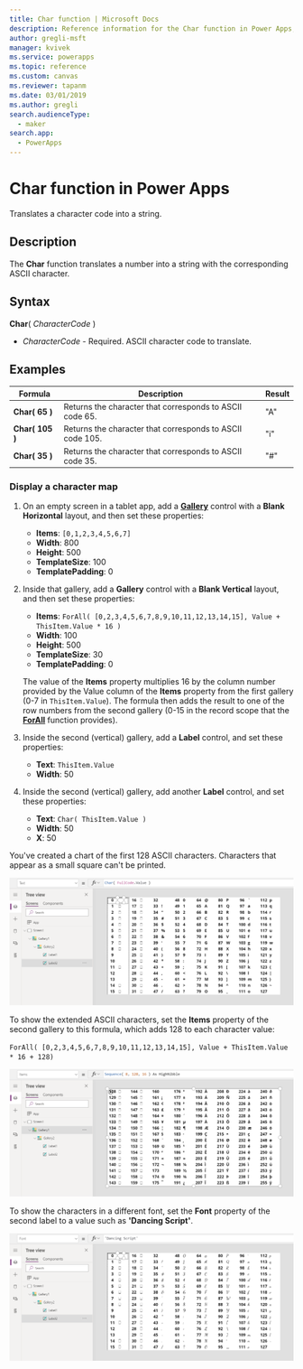 ```yaml
---
title: Char function | Microsoft Docs
description: Reference information for the Char function in Power Apps, including syntax and examples
author: gregli-msft
manager: kvivek
ms.service: powerapps
ms.topic: reference
ms.custom: canvas
ms.reviewer: tapanm
ms.date: 03/01/2019
ms.author: gregli
search.audienceType: 
  - maker
search.app: 
  - PowerApps
---
```

# Char function in Power Apps

Translates a character code into a string.

## Description

The **Char** function translates a number into a string with the corresponding ASCII character.

## Syntax

**Char**( *CharacterCode* )

- *CharacterCode* - Required. ASCII character code to translate.

## Examples

| Formula | Description | Result |
| --- | --- | --- |
| **Char( 65 )** |Returns the character that corresponds to ASCII code 65. |"A" |
| **Char( 105 )** |Returns the character that corresponds to ASCII code 105. |"i" |
| **Char( 35 )** |Returns the character that corresponds to ASCII code 35. |"#" |

### Display a character map

1. On an empty screen in a tablet app, add a [**Gallery**](../controls/control-gallery.md) control with a **Blank Horizontal** layout, and then set these properties:

    - **Items**: `[0,1,2,3,4,5,6,7]`
    - **Width**: 800
    - **Height**: 500
    - **TemplateSize**: 100
    - **TemplatePadding**: 0

1. Inside that gallery, add a **Gallery** control with a **Blank Vertical** layout, and then set these properties:

    - **Items**: `ForAll( [0,2,3,4,5,6,7,8,9,10,11,12,13,14,15], Value + ThisItem.Value * 16 )`
    - **Width**: 100
    - **Height**: 500
    - **TemplateSize**: 30
    - **TemplatePadding**: 0

    The value of the **Items** property multiplies 16 by the column number provided by the Value column of the **Items** property from the first gallery (0-7 in `ThisItem.Value`). The formula then adds the result to one of the row numbers from the second gallery (0-15 in the record scope that the [**ForAll**](function-forall.md) function provides).

1. Inside the second (vertical) gallery, add a **Label** control, and set these properties:

    - **Text**: `ThisItem.Value`
    - **Width**: 50

1. Inside the second (vertical) gallery, add another **Label** control, and set these properties:

    - **Text**: `Char( ThisItem.Value )`
    - **Width**: 50
    - **X**: 50

You've created a chart of the first 128 ASCII characters. Characters that appear as a small square can't be printed.

![First 128 ASCII characters](media/function-char/chart-lower.png)

To show the extended ASCII characters, set the **Items** property of the second gallery to this formula, which adds 128 to each character value:

`ForAll( [0,2,3,4,5,6,7,8,9,10,11,12,13,14,15], Value + ThisItem.Value * 16 + 128)`

![Extended ASCII characters](media/function-char/chart-higher.png)

To show the characters in a different font, set the **Font** property of the second label to a value such as **'Dancing Script'**.

![Dancing Script](media/function-char/chart-higher-dancing-script.png)
